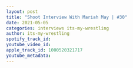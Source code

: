 ```yaml
---
layout: post
title: "Shoot Interview With Mariah May | #30"
date: 2021-05-05
categories: interviews its-my-wrestling
author: its-my-wrestling
spotify_track_id: 
youtube_video_id: 
apple_track_id: 1000520321717
youtube_metadata: 
---
```


